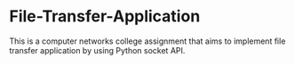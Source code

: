 # File-Transfer-Application
This is a computer networks college assignment that aims to implement file transfer application by using Python socket API.
